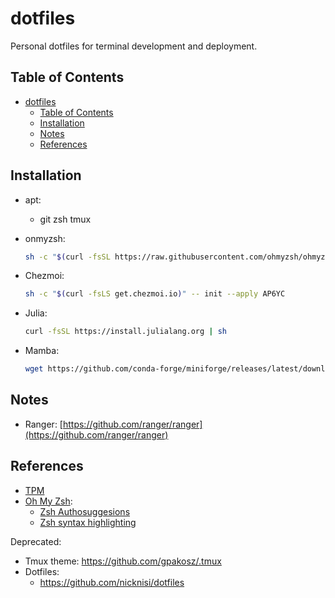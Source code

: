 # dotfiles

Personal dotfiles for terminal development and deployment.

## Table of Contents

- [dotfiles](#dotfiles)
  - [Table of Contents](#table-of-contents)
  - [Installation](#installation)
  - [Notes](#notes)
  - [References](#references)

## Installation

- apt:
  - git zsh tmux
- onmyzsh:

    ```sh
    sh -c "$(curl -fsSL https://raw.githubusercontent.com/ohmyzsh/ohmyzsh/master/tools/install.sh)"
    ```

- Chezmoi:

    ```sh
    sh -c "$(curl -fsLS get.chezmoi.io)" -- init --apply AP6YC
    ```

- Julia:

    ```sh
    curl -fsSL https://install.julialang.org | sh
    ```

- Mamba:

    ```sh
    wget https://github.com/conda-forge/miniforge/releases/latest/download/Miniforge3-Linux-x86_64.sh
    ```

## Notes

- Ranger: [https://github.com/ranger/ranger](https://github.com/ranger/ranger)

## References

[tpm]: https://github.com/tmux-plugins/tpm
[ohmyzsh]: https://github.com/ohmyzsh/ohmyzsh
[zshauto]: https://github.com/zsh-users/zsh-autosuggestions
[zshsyntax]: https://github.com/zsh-users/zsh-syntax-highlighting

- [TPM][tpm]
- [Oh My Zsh][ohmyzsh]:
  - [Zsh Authosuggesions][zshauto]
  - [Zsh syntax highlighting][zshsyntax]

Deprecated:

- Tmux theme: https://github.com/gpakosz/.tmux
- Dotfiles:
  - https://github.com/nicknisi/dotfiles
